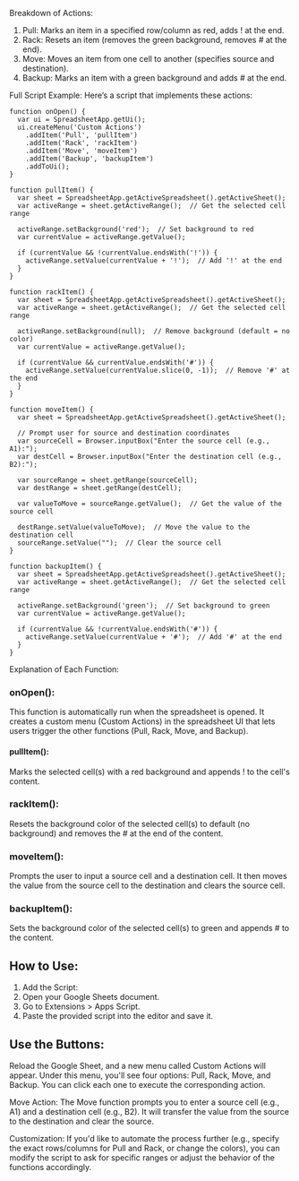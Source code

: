 Breakdown of Actions:
1. Pull: Marks an item in a specified row/column as red, adds ! at the end.
2. Rack: Resets an item (removes the green background, removes # at the end).
3. Move: Moves an item from one cell to another (specifies source and destination).
4. Backup: Marks an item with a green background and adds # at the end.

Full Script Example:
Here’s a script that implements these actions:

```
function onOpen() {
  var ui = SpreadsheetApp.getUi();
  ui.createMenu('Custom Actions')
    .addItem('Pull', 'pullItem')
    .addItem('Rack', 'rackItem')
    .addItem('Move', 'moveItem')
    .addItem('Backup', 'backupItem')
    .addToUi();
}

function pullItem() {
  var sheet = SpreadsheetApp.getActiveSpreadsheet().getActiveSheet();
  var activeRange = sheet.getActiveRange();  // Get the selected cell range
  
  activeRange.setBackground('red');  // Set background to red
  var currentValue = activeRange.getValue();
  
  if (currentValue && !currentValue.endsWith('!')) {
    activeRange.setValue(currentValue + '!');  // Add '!' at the end
  }
}

function rackItem() {
  var sheet = SpreadsheetApp.getActiveSpreadsheet().getActiveSheet();
  var activeRange = sheet.getActiveRange();  // Get the selected cell range
  
  activeRange.setBackground(null);  // Remove background (default = no color)
  var currentValue = activeRange.getValue();
  
  if (currentValue && currentValue.endsWith('#')) {
    activeRange.setValue(currentValue.slice(0, -1));  // Remove '#' at the end
  }
}

function moveItem() {
  var sheet = SpreadsheetApp.getActiveSpreadsheet().getActiveSheet();
  
  // Prompt user for source and destination coordinates
  var sourceCell = Browser.inputBox("Enter the source cell (e.g., A1):");
  var destCell = Browser.inputBox("Enter the destination cell (e.g., B2):");
  
  var sourceRange = sheet.getRange(sourceCell);
  var destRange = sheet.getRange(destCell);
  
  var valueToMove = sourceRange.getValue();  // Get the value of the source cell
  
  destRange.setValue(valueToMove);  // Move the value to the destination cell
  sourceRange.setValue("");  // Clear the source cell
}

function backupItem() {
  var sheet = SpreadsheetApp.getActiveSpreadsheet().getActiveSheet();
  var activeRange = sheet.getActiveRange();  // Get the selected cell range
  
  activeRange.setBackground('green');  // Set background to green
  var currentValue = activeRange.getValue();
  
  if (currentValue && !currentValue.endsWith('#')) {
    activeRange.setValue(currentValue + '#');  // Add '#' at the end
  }
}

```

Explanation of Each Function:
### onOpen():
This function is automatically run when the spreadsheet is opened. It creates a custom menu (Custom Actions) in the spreadsheet UI that lets users trigger the other functions (Pull, Rack, Move, and Backup).
#### pullItem():
Marks the selected cell(s) with a red background and appends ! to the cell's content.
### rackItem():
Resets the background color of the selected cell(s) to default (no background) and removes the # at the end of the content.
### moveItem():
Prompts the user to input a source cell and a destination cell. It then moves the value from the source cell to the destination and clears the source cell.
### backupItem():
Sets the background color of the selected cell(s) to green and appends # to the content.


## How to Use:
1. Add the Script:
2. Open your Google Sheets document.
3. Go to Extensions > Apps Script.
4. Paste the provided script into the editor and save it.

## Use the Buttons:
Reload the Google Sheet, and a new menu called Custom Actions will appear.
Under this menu, you'll see four options: Pull, Rack, Move, and Backup. You can click each one to execute the corresponding action.


Move Action:
The Move function prompts you to enter a source cell (e.g., A1) and a destination cell (e.g., B2). It will transfer the value from the source to the destination and clear the source.


Customization:
If you'd like to automate the process further (e.g., specify the exact rows/columns for Pull and Rack, or change the colors), you can modify the script to ask for specific ranges or adjust the behavior of the functions accordingly.
